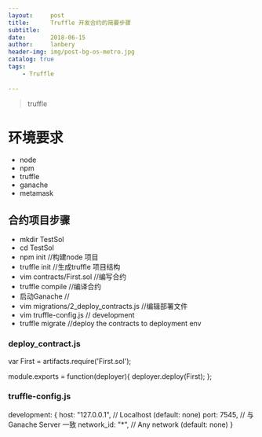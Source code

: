 ```yaml
---
layout:     post
title:      Truffle 开发合约的简要步骤
subtitle:   
date:       2018-06-15
author:     lanbery
header-img: img/post-bg-os-metro.jpg
catalog: true
tags:
    - Truffle
    
---
```


> truffle

# 环境要求
  * node 
  * npm
  * truffle
  * ganache
  * metamask

## 合约项目步骤


  - mkdir TestSol
  - cd TestSol
  - npm init 								//构建node 项目 
  - truffle init  							//生成truffle 项目结构
  - vim contracts/First.sol 				//编写合约
  - truffle compile							//编译合约
  - 启动Ganache 								// 
  - vim migrations/2_deploy_contracts.js  	//编辑部署文件
  - vim truffle-config.js 					// development
  - truffle migrate							//deploy the contracts to deployment env


### deploy_contract.js

  var First = artifacts.require('First.sol');

  module.exports = function(deployer){
	deployer.deploy(First);
  };  

### truffle-config.js 

  development: {
 	host: "127.0.0.1",     // Localhost (default: none)
 	port: 7545,            // 与Ganache Server 一致
 	network_id: "*",       // Any network (default: none)
  }
